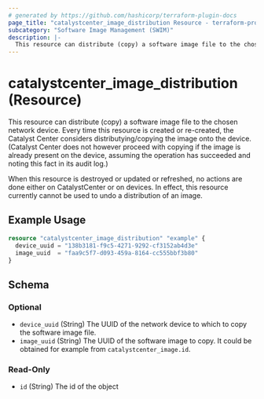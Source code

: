 ```yaml
---
# generated by https://github.com/hashicorp/terraform-plugin-docs
page_title: "catalystcenter_image_distribution Resource - terraform-provider-catalystcenter"
subcategory: "Software Image Management (SWIM)"
description: |-
  This resource can distribute (copy) a software image file to the chosen network device. Every time this resource is created or re-created, the Catalyst Center considers distributying/copying the image onto the device. (Catalyst Center does not however proceed with copying if the image is already present on the device, assuming the operation has succeeded and noting this fact in its audit log.)  When this resource is destroyed or updated or refreshed, no actions are done either on CatalystCenter or on devices. In effect, this resource currently cannot be used to undo a distribution of an image.
---
```


# catalystcenter_image_distribution (Resource)

This resource can distribute (copy) a software image file to the chosen network device. Every time this resource is created or re-created, the Catalyst Center considers distributying/copying the image onto the device. (Catalyst Center does not however proceed with copying if the image is already present on the device, assuming the operation has succeeded and noting this fact in its audit log.) <p/> When this resource is destroyed or updated or refreshed, no actions are done either on CatalystCenter or on devices. In effect, this resource currently cannot be used to undo a distribution of an image.

## Example Usage

```terraform
resource "catalystcenter_image_distribution" "example" {
  device_uuid = "138b3181-f9c5-4271-9292-cf3152ab4d3e"
  image_uuid  = "faa9c5f7-d093-459a-8164-cc555bbf3b80"
}
```

<!-- schema generated by tfplugindocs -->
## Schema

### Optional

- `device_uuid` (String) The UUID of the network device to which to copy the software image file.
- `image_uuid` (String) The UUID of the software image to copy. It could be obtained for example from `catalystcenter_image.id`.

### Read-Only

- `id` (String) The id of the object

